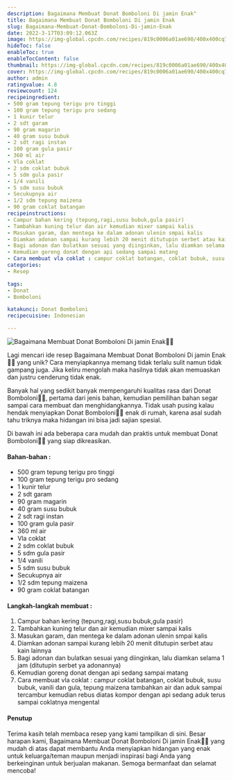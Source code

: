 ```yaml
---
description: Bagaimana Membuat Donat Bomboloni Di jamin Enak"
title: Bagaimana Membuat Donat Bomboloni Di jamin Enak
slug: Bagaimana-Membuat-Donat-Bomboloni-Di-jamin-Enak
date: 2022-3-17T03:09:12.063Z
image: https://img-global.cpcdn.com/recipes/819c0006a01ae690/400x400cq70/photo.jpg
hideToc: false
enableToc: true
enableTocContent: false
thumbnail: https://img-global.cpcdn.com/recipes/819c0006a01ae690/400x400cq70/photo.jpg
cover: https://img-global.cpcdn.com/recipes/819c0006a01ae690/400x400cq70/photo.jpg
author: admin
ratingvalue: 4.8
reviewcount: 124
recipeingredient:
- 500 gram tepung terigu pro tinggi
- 100 gram tepung terigu pro sedang
- 1 kunir telur
- 2 sdt garam
- 90 gram magarin
- 40 gram susu bubuk
- 2 sdt ragi instan
- 100 gram gula pasir
- 360 ml air
- Vla coklat
- 2 sdm coklat bubuk
- 5 sdm gula pasir
- 1/4 vanili
- 5 sdm susu bubuk
- Secukupnya air
- 1/2 sdm tepung maizena
- 90 gram coklat batangan
recipeinstructions:
- Campur bahan kering (tepung,ragi,susu bubuk,gula pasir)
- Tambahkan kuning telur dan air kemudian mixer sampai kalis
- Masukan garam, dan mentega ke dalam adonan ulenin smpai kalis
- Diamkan adonan sampai kurang lebih 20 menit ditutupin serbet atau kain lainnya
- Bagi adonan dan bulatkan sesuai yang diinginkan, lalu diamkan selama 1 jam (ditutupin serbet ya adonannya)
- Kemudian goreng donat dengan api sedang sampai matang
- Cara membuat vla coklat : campur coklat batangan, coklat bubuk, susu bubuk, vanili dan gula, tepung maizena tambahkan air dan aduk sampai tercambur kemudian rebus diatas kompor dengan api sedang aduk terus sampai coklatnya mengental
categories:
- Resep

tags:
- Donat
- Bomboloni

katakunci: Donat Bomboloni
recipecuisine: Indonesian

---
```


![Bagaimana Membuat Donat Bomboloni Di jamin Enak👩‍🍳](https://img-global.cpcdn.com/recipes/819c0006a01ae690/400x400cq70/photo.jpg)

Lagi mencari ide resep Bagaimana Membuat Donat Bomboloni Di jamin Enak👩‍🍳 yang unik? Cara menyiapkannya memang tidak terlalu sulit namun tidak gampang juga. Jika keliru mengolah maka hasilnya tidak akan memuaskan dan justru cenderung tidak enak.

Banyak hal yang sedikit banyak mempengaruhi kualitas rasa dari Donat Bomboloni👩‍🍳, pertama dari jenis bahan, kemudian pemilihan bahan segar sampai cara membuat dan menghidangkannya. Tidak usah pusing kalau hendak menyiapkan Donat Bomboloni👩‍🍳 enak di rumah, karena asal sudah tahu triknya maka hidangan ini bisa jadi sajian spesial.

Di bawah ini ada beberapa cara mudah dan praktis untuk membuat Donat Bomboloni👩‍🍳 yang siap dikreasikan.

<!--inarticleads1-->

#### Bahan-bahan :

- 500 gram tepung terigu pro tinggi
- 100 gram tepung terigu pro sedang
- 1 kunir telur
- 2 sdt garam
- 90 gram magarin
- 40 gram susu bubuk
- 2 sdt ragi instan
- 100 gram gula pasir
- 360 ml air
- Vla coklat
- 2 sdm coklat bubuk
- 5 sdm gula pasir
- 1/4 vanili
- 5 sdm susu bubuk
- Secukupnya air
- 1/2 sdm tepung maizena
- 90 gram coklat batangan

<!--inarticleads2-->

#### Langkah-langkah membuat :

1. Campur bahan kering (tepung,ragi,susu bubuk,gula pasir)
1. Tambahkan kuning telur dan air kemudian mixer sampai kalis
1. Masukan garam, dan mentega ke dalam adonan ulenin smpai kalis
1. Diamkan adonan sampai kurang lebih 20 menit ditutupin serbet atau kain lainnya
1. Bagi adonan dan bulatkan sesuai yang diinginkan, lalu diamkan selama 1 jam (ditutupin serbet ya adonannya)
1. Kemudian goreng donat dengan api sedang sampai matang
1. Cara membuat vla coklat : campur coklat batangan, coklat bubuk, susu bubuk, vanili dan gula, tepung maizena tambahkan air dan aduk sampai tercambur kemudian rebus diatas kompor dengan api sedang aduk terus sampai coklatnya mengental

#### Penutup

Terima kasih telah membaca resep yang kami tampilkan di sini. Besar harapan kami, Bagaimana Membuat Donat Bomboloni Di jamin Enak👩‍🍳 yang mudah di atas dapat membantu Anda menyiapkan hidangan yang enak untuk keluarga/teman maupun menjadi inspirasi bagi Anda yang berkeinginan untuk berjualan makanan. Semoga bermanfaat dan selamat mencoba!